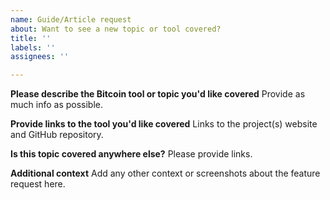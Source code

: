 ```yaml
---
name: Guide/Article request
about: Want to see a new topic or tool covered?
title: ''
labels: ''
assignees: ''

---
```


**Please describe the Bitcoin tool or topic you'd like covered**
Provide as much info as possible.

**Provide links to the tool you'd like covered**
Links to the project(s) website and GitHub repository.

**Is this topic covered anywhere else?**
Please provide links.

**Additional context**
Add any other context or screenshots about the feature request here.

